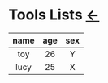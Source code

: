 # Tools Lists [←](index.md)

| name | age | sex |
|:---:|:---:|:---:|
| toy | 26 | Y |
| lucy | 25 | X |
